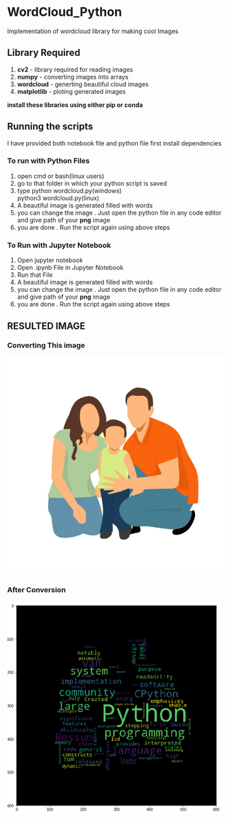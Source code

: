 # WordCloud_Python
Implementation of wordcloud library for making cool Images

## Library Required
1. **cv2** - library required for reading images
2. **numpy** - converting images into arrays
3. **wordcloud** - generting beautiful cloud images
4. **matplotlib** - ploting generated images

**install these libraries using either pip or conda**  

## Running the scripts 
I have provided both notebook file and python file 
first install dependencies 

### To run with Python Files
1. open cmd  or bash(linux users)
2. go to that folder in which your python script is saved
3. type python wordcloud.py(windows)     
         python3 wordcloud.py(linux)
4. A beautiful image is generated filled with words
5. you can change the image . Just open the python file in any code editor and give path of your **png** image
6. you  are done . Run the script again using above steps

### To Run with Jupyter Notebook
1. Open jupyter notebook
2. Open .ipynb File in Jupyter Notebook
3. Run that File 
4. A beautiful image is generated filled with words
5. you can change the image . Just open the python file in any code editor and give path of your **png** image
6. you  are done . Run the script again using above steps

## RESULTED IMAGE
### Converting This image 
![alt text](https://github.com/singhbir/WordCloud_Python/blob/master/use_img.png)
### After Conversion
![alt text](https://github.com/singhbir/WordCloud_Python/blob/master/screen1.PNG)




